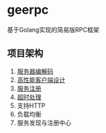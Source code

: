 # geerpc
基于Golang实现的简易版RPC框架

## 项目架构
1. <a href="https://github.com/LewyHua/geerpc/blob/main/doc/%E6%9C%8D%E5%8A%A1%E7%AB%AF%E7%BC%96%E8%A7%A3%E7%A0%81.md">服务器编解码</a>
2. <a href="https://github.com/LewyHua/geerpc/blob/main/doc/%E9%AB%98%E6%80%A7%E8%83%BD%E5%AE%A2%E6%88%B7%E7%AB%AF%E8%AE%BE%E8%AE%A1.md">高性能客户端设计</a>
3. <a href="https://github.com/LewyHua/geerpc/blob/main/doc/%E6%9C%8D%E5%8A%A1%E6%B3%A8%E5%86%8C.md">服务注册</a>
4. <a href="https://github.com/LewyHua/geerpc/blob/main/doc/%E8%B6%85%E6%97%B6%E5%A4%84%E7%90%86.md">超时处理</a>
5. 支持HTTP
6. 负载均衡
7. 服务发现与注册中心